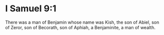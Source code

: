 # I Samuel 9:1

There was a man of Benjamin whose name was Kish, the son of Abiel, son of Zeror, son of Becorath, son of Aphiah, a Benjaminite, a man of wealth.
